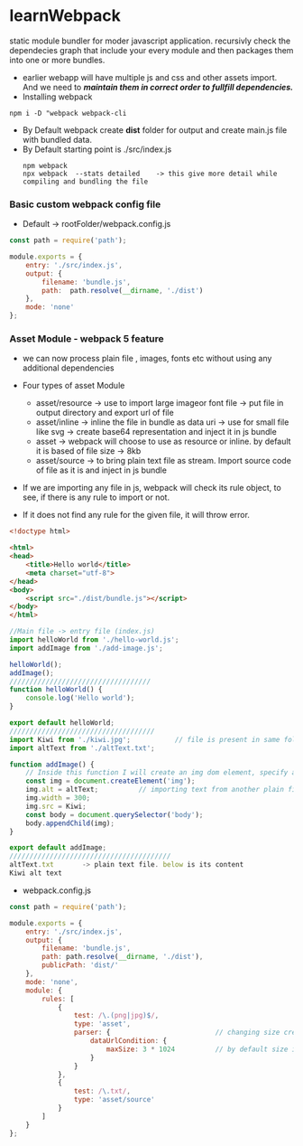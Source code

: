 # learnWebpack

static module bundler for moder javascript application. recursivly check the dependecies graph that include your every module and then packages them into one or more bundles.

* earlier webapp will have multiple js and css  and other assets import. And we need to ***maintain them in correct order to fullfill dependencies.***
* Installing webpack
```
npm i -D "webpack webpack-cli
```
* By Default webpack create **dist** folder for output and create main.js file with bundled data.
* By Default starting point is ./src/index.js
  ```
  npm webpack
  npx webpack  --stats detailed    -> this give more detail while compiling and bundling the file
  ```
### Basic custom webpack config file
* Default -> rootFolder/webpack.config.js
```js
const path = require('path');

module.exports = {
    entry: './src/index.js',
    output: {
        filename: 'bundle.js',
        path:  path.resolve(__dirname, './dist')
    },
    mode: 'none'
};
```
### Asset Module - webpack 5 feature
* we can now process plain file , images, fonts etc without using any additional dependencies
* Four types of asset Module
  * asset/resource  -> use to import large imageor font file -> put file in output directory and export url of file
  * asset/inline    -> inline the file in bundle as data uri -> use for small file like svg -> create base64 representation and inject it in js bundle
  * asset           -> webpack will choose to use as resource or inline. by default it is based of file size -> 8kb
  * asset/source    -> to bring plain text file as stream. Import source code of file as it is and inject in js bundle

* If we are importing any file in js, webpack will check its rule object, to see, if there is any rule to import or not.
* If it does not find any rule for the given file, it will throw error.
```html
<!doctype html>

<html>
<head>
    <title>Hello world</title>
    <meta charset="utf-8">
</head>
<body>
    <script src="./dist/bundle.js"></script>
</body>
</html>
```
```js
//Main file -> entry file (index.js)
import helloWorld from './hello-world.js';
import addImage from './add-image.js';

helloWorld();
addImage();
///////////////////////////////////
function helloWorld() {
    console.log('Hello world');
}

export default helloWorld;
////////////////////////////////////
import Kiwi from './kiwi.jpg';           // file is present in same folder
import altText from './altText.txt';

function addImage() {
    // Inside this function I will create an img dom element, specify an alt , width , and src properties.
    const img = document.createElement('img');
    img.alt = altText;          // importing text from another plain file
    img.width = 300;
    img.src = Kiwi;
    const body = document.querySelector('body');
    body.appendChild(img);
}

export default addImage;
////////////////////////////////////////
altText.txt       -> plain text file. below is its content
Kiwi alt text
```
* webpack.config.js
```js
const path = require('path');

module.exports = {
    entry: './src/index.js',
    output: {
        filename: 'bundle.js',
        path: path.resolve(__dirname, './dist'),
        publicPath: 'dist/'
    },
    mode: 'none',
    module: {
        rules: [
            {
                test: /\.(png|jpg)$/,
                type: 'asset',
                parser: {                          // changing size creiteria to choose asset/resource or asset/inline
                    dataUrlCondition: {
                        maxSize: 3 * 1024          // by default size is 8 kb, we are making it 3 kb
                    }
                }
            },
            {
                test: /\.txt/,
                type: 'asset/source'
            }
        ]
    }
};
```

